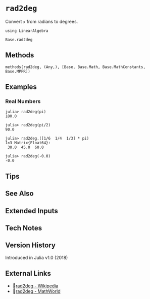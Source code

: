 # `rad2deg`

Convert `x` from radians to degrees.

```@setup repl_only
using LinearAlgebra
```
```@docs
Base.rad2deg
```


## Methods

```@repl
methods(rad2deg, (Any,), [Base, Base.Math, Base.MathConstants, Base.MPFR])
```


## Examples

### Real Numbers
```jldoctest
julia> rad2deg(pi)
180.0

julia> rad2deg(pi/2)
90.0

julia> rad2deg.([1/6  1/4  1/3] * pi)
1×3 Matrix{Float64}:
 30.0  45.0  60.0

julia> rad2deg(-0.0)
-0.0
```


## Tips


## See Also


## Extended Inputs


## Tech Notes


## Version History

Introduced in Julia v1.0 (2018)


## External Links
- 🔗[rad2deg - Wikipedia](https://en.wikipedia.org/wiki/ )
- 🔗[rad2deg - MathWorld](https://mathworld.wolfram.com/ )
